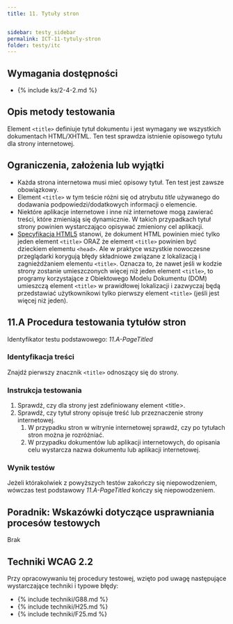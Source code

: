 ```yaml
---
title: 11. Tytuły stron


sidebar: testy_sidebar
permalink: ICT-11-tytuly-stron
folder: testy/itc
---
```


## Wymagania dostępności
- {% include ks/2-4-2.md %}

## Opis metody testowania
Element `<title>` definiuje tytuł dokumentu i jest wymagany we wszystkich dokumentach HTML/XHTML. Ten test sprawdza istnienie opisowego tytułu dla strony internetowej.

## Ograniczenia, założenia lub wyjątki
-   Każda strona internetowa musi mieć opisowy tytuł. Ten test jest zawsze obowiązkowy.
-   Element `<title>` w tym teście różni się od atrybutu *title* używanego do dodawania podpowiedzi/dodatkowych informacji o elemencie.
-   Niektóre aplikacje internetowe i inne niż internetowe mogą zawierać treści, które zmieniają się dynamicznie. W takich przypadkach tytuł strony powinien wystarczająco opisywać zmieniony cel aplikacji.
-   [Specyfikacja HTML5](https://www.w3.org/TR/html50/document-metadata.html#the-title-element) stanowi, że dokument HTML powinien mieć tylko jeden element `<title>` ORAZ że element `<title>` powinien być dzieckiem elementu `<head>`. Ale w praktyce wszystkie nowoczesne przeglądarki korygują błędy składniowe związane z lokalizacją i zagnieżdżaniem elementu `<title>`. Oznacza to, że nawet jeśli w kodzie strony zostanie umieszczonych więcej niż jeden element `<title>`, to programy korzystające z Obiektowego Modelu Dokumentu (DOM) umieszczą element `<title>` w prawidłowej lokalizacji i zazwyczaj będą przedstawiać użytkownikowi tylko pierwszy element `<title>` (jeśli jest więcej niż jeden).


## 11.A Procedura testowania tytułów stron
Identyfikator testu podstawowego: _11.A-PageTitled_

### Identyfikacja treści
Znajdź pierwszy znacznik `<title>` odnoszący się do strony.

### Instrukcja testowania

1.  Sprawdź, czy dla strony jest zdefiniowany element &lt;title&gt;.
2.  Sprawdź, czy tytuł strony opisuje treść lub przeznaczenie strony internetowej.
    1.  W przypadku stron w witrynie internetowej sprawdź, czy po tytułach stron można je rozróżniać.
    2.  W przypadku dokumentów lub aplikacji internetowych, do opisania celu wystarcza nazwa dokumentu lub aplikacji internetowej.

### Wynik testów
Jeżeli którakolwiek z powyższych testów zakończy się niepowodzeniem, wówczas test podstawowy _11.A-PageTitled_ kończy się niepowodzeniem.

##  Poradnik: Wskazówki dotyczące usprawniania procesów testowych
Brak

## Techniki WCAG 2.2
Przy opracowywaniu tej procedury testowej, wzięto pod uwagę następujące wystarczające techniki i typowe błędy:

- {% include techniki/G88.md %}
- {% include techniki/H25.md %}
- {% include techniki/F25.md %}

